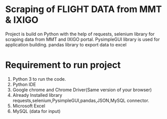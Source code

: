 # Scraping of FLIGHT DATA from MMT & IXIGO
Project is build on Python with the help of requests, selenium library for scraping data from MMT and IXIGO portal.
PysimpleGUI library is used for application building.
pandas library to export data to excel

# Requirement to run project
1. Python 3 to run the code.
2. Python IDE
3. Google chrome and Chrome Driver(Same version of your browser)
4. Already Installed library requests,selenium,PysimpleGUI,pandas,JSON,MySQL connector.
5. Microsoft Excel
6. MySQL (data for input)

